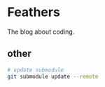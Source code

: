 # Feathers

The blog about coding.

## other

```bash
# update submodule
git submodule update --remote
```